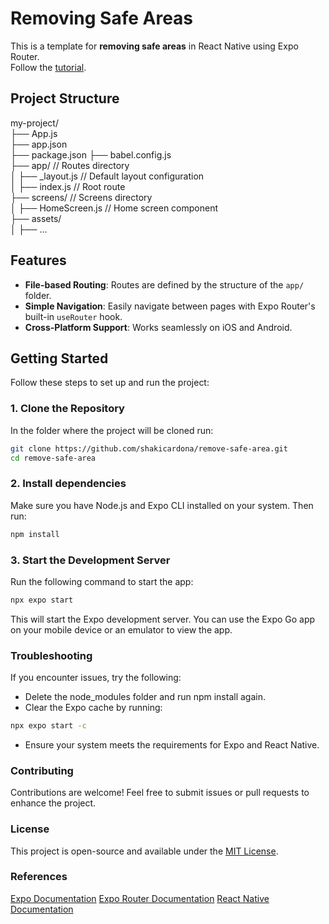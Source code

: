 # Removing Safe Areas

This is a template for **removing safe areas** in React Native using Expo Router.  
Follow the [tutorial](https://medium.com/p/9cae7168c75e/edit).  

## Project Structure
my-project/  
├── App.js   
├── app.json  
├── package.json 
├── babel.config.js   
├── app/ // Routes directory  
│ ├── _layout.js // Default layout configuration  
│ ├── index.js // Root route  
├── screens/ // Screens directory  
│ ├── HomeScreen.js // Home screen component  
├── assets/   
│ ├── ...   

## Features

- **File-based Routing**: Routes are defined by the structure of the `app/` folder.
- **Simple Navigation**: Easily navigate between pages with Expo Router's built-in `useRouter` hook.
- **Cross-Platform Support**: Works seamlessly on iOS and Android.

## Getting Started

Follow these steps to set up and run the project:

### 1. Clone the Repository
In the folder where the project will be cloned run:
```bash
git clone https://github.com/shakicardona/remove-safe-area.git
cd remove-safe-area
```

### 2. Install dependencies
Make sure you have Node.js and Expo CLI installed on your system. Then run:

```bash
npm install
```

### 3. Start the Development Server
Run the following command to start the app:

```bash
npx expo start
```

This will start the Expo development server. You can use the Expo Go app on your mobile device or an emulator to view the app.

### Troubleshooting
If you encounter issues, try the following:
- Delete the node_modules folder and run npm install again.
- Clear the Expo cache by running:
```bash
npx expo start -c
```
- Ensure your system meets the requirements for Expo and React Native.

### Contributing
Contributions are welcome! Feel free to submit issues or pull requests to enhance the project.

### License
This project is open-source and available under the [MIT License](https://opensource.org/license/mit).

### References
[Expo Documentation](https://docs.expo.dev/more/create-expo/)
[Expo Router Documentation](https://docs.expo.dev/tutorial/introduction/)
[React Native Documentation](https://reactnative.dev/docs/environment-setup)
